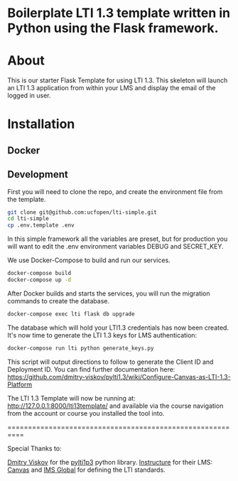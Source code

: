 Boilerplate LTI 1.3 template written in Python using the Flask framework.
==========================================================

# About

This is our starter Flask Template for using LTI 1.3.  This skeleton will launch an LTI 1.3 application from within your LMS and display the email of the logged in user.  

# Installation

## Docker

## Development 

First you will need to clone the repo, and create the environment file from the template.  


```sh
git clone git@github.com:ucfopen/lti-simple.git
cd lti-simple
cp .env.template .env

```

In this simple framework all the variables are preset, but for production you will want to edit the .env environment variables DEBUG and SECRET_KEY.

We use Docker-Compose to build and run our services.

```sh
docker-compose build
docker-compose up -d
```

After Docker builds and starts the services, you will run the migration commands to create the database.


```sh
docker-compose exec lti flask db upgrade 
```

The database which will hold your LTI1.3 credentials has now been created.  It's now time to generate the LTI 1.3 keys for LMS authentication:

```sh
docker-compose run lti python generate_keys.py 
```
This script will output directions to follow to generate the Client ID and Deployment ID.  You can find further documentation here: <https://github.com/dmitry-viskov/pylti1.3/wiki/Configure-Canvas-as-LTI-1.3-Platform>


The LTI 1.3 Template will now be running at: <http://127.0.0.1:8000/lti13template/> and available via the course navigation from the account or course you installed the tool into.

==========================================================

Special Thanks to:

[Dmitry Viskov](https://github.com/dmitry-viskov/) for the [pylti1p3](https://github.com/dmitry-viskov/pylti1.3/) python library.
[Instructure](https://github.com/instructure/) for their LMS: [Canvas](https://github.com/instructure/canvas-lms)
and [IMS Global](https://imsglobal.org) for defining the LTI standards.



